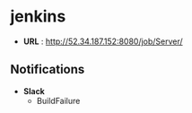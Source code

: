 jenkins
====

* __URL__ : http://52.34.187.152:8080/job/Server/

Notifications
----
* __Slack__
  * BuildFailure